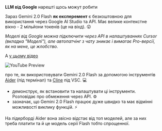 <!--
date: 2024-12-26T13:28:58
-->

**LLM від Google** нарешті щось можут робити

Зараз Gemini 2.0 Flash **як експеремент** є безкоштовною для використання через Google AI Studio та API.  Має велике контекстне вікно - 2 мільйони токенів (це на віхд). 😲

_Моделі від Google можна підключити через API в налаштуваннях Cursor (вкладка "Моделі"), але автопатчінг з чату зникає і вимагає Pro-версії, як на мене, це жлобство._

А  [у цьому відео](https://www.youtube.com/watch?v=0l4hoQlyslw)

![YouTube Preview](https://img.youtube.com/vi/0l4hoQlyslw/mqdefault.jpg)

 про те, як використовувати Gemini 2.0 Flash за допомогою інструментів  [Aider](https://aider.chat/) (під термінал) та  [Cline](https://github.com/cline/cline) під VSC. 💻

- демонструє, як встановити та налаштувати ці інструменти. Розповідає про обмеження через API. ⚙️
- зазначає, що Gemini 2.0 Flash працює дуже швидко та має відмінні можливості виклику функцій. ⚡️

На лідерборді Aider вона звісно відстає від топ моделей, але за них треба платити та й це модель серії Flash тобто спрощенної.